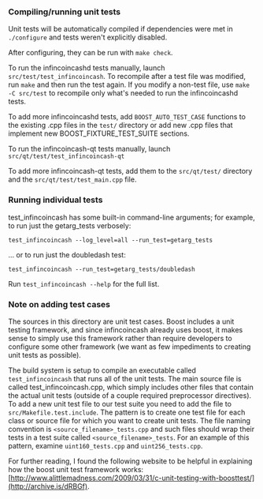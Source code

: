 ### Compiling/running unit tests

Unit tests will be automatically compiled if dependencies were met in `./configure`
and tests weren't explicitly disabled.

After configuring, they can be run with `make check`.

To run the infincoincashd tests manually, launch `src/test/test_infincoincash`. To recompile
after a test file was modified, run `make` and then run the test again. If you
modify a non-test file, use `make -C src/test` to recompile only what's needed
to run the infincoincashd tests.

To add more infincoincashd tests, add `BOOST_AUTO_TEST_CASE` functions to the existing
.cpp files in the `test/` directory or add new .cpp files that
implement new BOOST_FIXTURE_TEST_SUITE sections.

To run the infincoincash-qt tests manually, launch `src/qt/test/test_infincoincash-qt`

To add more infincoincash-qt tests, add them to the `src/qt/test/` directory and
the `src/qt/test/test_main.cpp` file.

### Running individual tests

test_infincoincash has some built-in command-line arguments; for
example, to run just the getarg_tests verbosely:

    test_infincoincash --log_level=all --run_test=getarg_tests

... or to run just the doubledash test:

    test_infincoincash --run_test=getarg_tests/doubledash

Run `test_infincoincash --help` for the full list.

### Note on adding test cases

The sources in this directory are unit test cases.  Boost includes a
unit testing framework, and since infincoincash already uses boost, it makes
sense to simply use this framework rather than require developers to
configure some other framework (we want as few impediments to creating
unit tests as possible).

The build system is setup to compile an executable called `test_infincoincash`
that runs all of the unit tests.  The main source file is called
test_infincoincash.cpp, which simply includes other files that contain the
actual unit tests (outside of a couple required preprocessor
directives). To add a new unit test file to our test suite you need
to add the file to `src/Makefile.test.include`. The pattern is to
create one test file for each class or source file for which you want
to create unit tests.  The file naming convention is
`<source_filename>_tests.cpp` and such files should wrap their tests
in a test suite called `<source_filename>_tests`.  For an example of
this pattern, examine `uint160_tests.cpp` and `uint256_tests.cpp`.

For further reading, I found the following website to be helpful in
explaining how the boost unit test framework works:
[http://www.alittlemadness.com/2009/03/31/c-unit-testing-with-boosttest/](http://archive.is/dRBGf).
